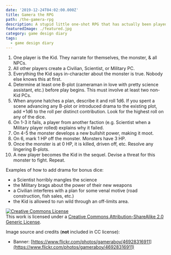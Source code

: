 ```yaml
---
date: '2019-12-24T04:02:00.000Z'
title: Gamera the RPG
path: /the-gamera-rpg
description: A stupid little one-shot RPG that has actually been played!
featuredImage: ./featured.jpg
category: game design diary
tags:
  - game design diary
---
```

    


1. One player is the Kid. They narrate for themselves, the monster, & all NPCs.
2. All other players create a Civilian, Scientist, or Military PC.
3. Everything the Kid says in-character about the monster is true. Nobody else knows this at first.
4. Determine at least one B-plot (cameraman in love with pretty science assistant, etc.) before play begins. This must involve at least two non-Kid PCs.
5. When anyone hatches a plan, describe it and roll 1d6. If you spent a scene advancing any B-plot or introduced drama to the existing plot, add +1d6 to the roll per distinct contribution. Look for the highest roll on any of the dice.
6. On 1-3 it fails, a player from another faction (e.g. Scientist when a Military player rolled) explains why it failed.
7. On 4-5 the monster develops a new bullshit power, making it moot.
8. On 6, mark 1 HP off the monster. Monsters have 3 HP.
9. Once the monster is at 0 HP, it is killed, driven off, etc. Resolve any lingering B-plots.
10. A new player becomes the Kid in the sequel. Devise a threat for this monster to fight. Repeat.

Examples of how to add drama for bonus dice:

* a Scientist horribly mangles the science
* the Military brags about the power of their new weapons
* a Civilian interferes with a plan for some venal motive (road construction, fish sales, etc.)
* the Kid is allowed to run wild through an off-limits area.

<a rel="license" href="http://creativecommons.org/licenses/by-sa/2.0/"><img alt="Creative Commons License" style="border-width:0" src="https://i.creativecommons.org/l/by-sa/2.0/88x31.png" /></a><br />This work is licensed under a <a rel="license" href="http://creativecommons.org/licenses/by-sa/2.0/">Creative Commons Attribution-ShareAlike 2.0 Generic License</a>.

Image source and credits (**not** included in CC license):

* Banner: [https://www.flickr.com/photos/gameraboy/46928316911](https://www.flickr.com/photos/gameraboy/46928316911)


    
